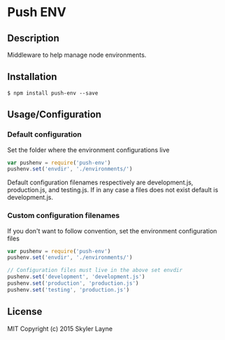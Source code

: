 # Push ENV  

## Description  

Middleware to help manage node environments.  

## Installation

```UNIX
$ npm install push-env --save
```

## Usage/Configuration  

### Default configuration

Set the folder where the environment configurations live  
```javascript
var pushenv = require('push-env')
pushenv.set('envdir', './environments/')
```

Default configuration filenames respectively are development.js, production.js, and testing.js. If in any case a files does not exist default is development.js.

### Custom configuration filenames

If you don't want to follow convention, set the environment configuration files  

```javascript
var pushenv = require('push-env')
pushenv.set('envdir', './environments/')

// Configuration files must live in the above set envdir
pushenv.set('development', 'development.js')
pushenv.set('production', 'production.js')
pushenv.set('testing', 'production.js')
```


## License

MIT Copyright (c) 2015 Skyler Layne
